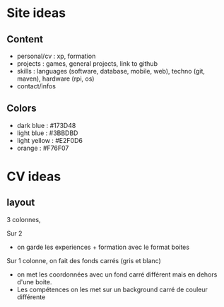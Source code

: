 # Site ideas

## Content

- personal/cv : xp, formation
- projects : games, general projects, link to github
- skills : languages (software, database, mobile, web), techno (git, maven), hardware (rpi, os)
- contact/infos

## Colors

- dark blue : #173D48
- light blue : #3BBDBD
- light yellow : #E2F0D6
- orange : #F76F07


# CV ideas

## layout

3 colonnes,

Sur 2
- on garde les experiences + formation avec le format boites

Sur 1 colonne, on fait des fonds carrés (gris et blanc)
- on met les coordonnées avec un fond carré différent mais en dehors d'une boite.
- Les compétences on les met sur un background carré de couleur différente


